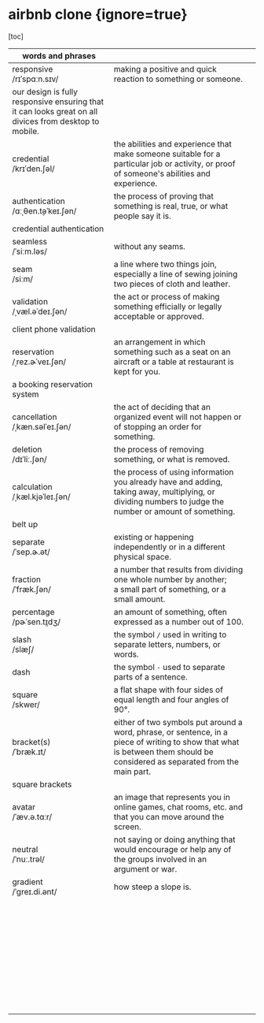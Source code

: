 # airbnb clone {ignore=true}

[toc]

| words and phrases |  ||
| --- | --- | --- |
| responsive<br/>/rɪˈspɑːn.sɪv/ | making a positive and quick reaction to something or someone. ||
| our design is fully responsive ensuring that it can looks great on all divices from desktop to mobile. |  ||
| credential<br/>/krɪˈden.ʃəl/ | the abilities and experience that make someone suitable for a particular job or activity, or proof of someone's abilities and experience. ||
| authentication<br/>/ɑːˌθen.t̬əˈkeɪ.ʃən/ | the process of proving that something is real, true, or what people say it is. ||
| credential authentication |  ||
| seamless<br/>/ˈsiːm.ləs/ | without any seams. ||
| seam<br/>/siːm/ | a line where two things join, especially a line of sewing joining two pieces of cloth and leather. ||
| validation<br/>/ˌvæl.əˈdeɪ.ʃən/ | the act or process of making something efficially or legally acceptable or approved. ||
| client phone validation |  ||
| reservation<br/>/ˌrez.ɚˈveɪ.ʃən/ | an arrangement in which something such as a seat on an aircraft or a table at restaurant is kept for you. ||
| a booking reservation system |  ||
| cancellation<br/>/ˌkæn.səlˈeɪ.ʃən/ | the act of deciding that an organized event will not happen or of stopping an order for something. ||
| deletion<br/>/dɪˈliː.ʃən/ | the process of removing something, or what is removed. ||
| calculation<br/>/ˌkæl.kjəˈleɪ.ʃən/ | the process of using information you already have and adding, taking away, multiplying, or dividing numbers to judge the number or amount of something. ||
| belt up |  ||
| separate<br/>/ˈsep.ɚ.ət/ | existing or happening independently or in a different physical space. ||
| fraction<br/>/ˈfræk.ʃən/ | a number that results from dividing one whole number by another;<br/>a small part of something, or a small amount. ||
| percentage<br/>/pɚˈsen.t̬ɪdʒ/ | an amount of something, often expressed as a number out of 100. ||
| slash<br/>/slæʃ/ | the symbol `/` used in writing to separate letters, numbers, or words. ||
| dash<br/> | the symbol `-` used to separate parts of a sentence. ||
| square<br/>/skwer/ | a flat shape with four sides of equal length and four angles of 90°. ||
| bracket(s)<br/>/ˈbræk.ɪt/ | either of two symbols put around a word, phrase, or sentence, in a piece of writing to show that what is between them should be considered as separated from the main part. ||
| square brackets<br/> |  ||
| avatar<br/>/ˈæv.ə.tɑːr/ | an image that represents you in online games, chat rooms, etc. and that you can move around the screen. ||
| neutral<br/>/ˈnuː.trəl/ | not saying or doing anything that would encourage or help any of the groups involved in an argument or war. ||
| gradient<br/>/ˈɡreɪ.di.ənt/ | how steep a slope is. ||
| <br/> |  ||
| <br/> |  ||
| <br/> |  ||
| <br/> |  ||
| <br/> |  ||
| <br/> |  ||
| <br/> |  ||
| <br/> |  ||
| <br/> |  ||